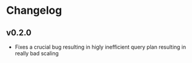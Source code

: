 # Changelog

## v0.2.0

* Fixes a crucial bug resulting in higly inefficient query plan resulting in really bad scaling
